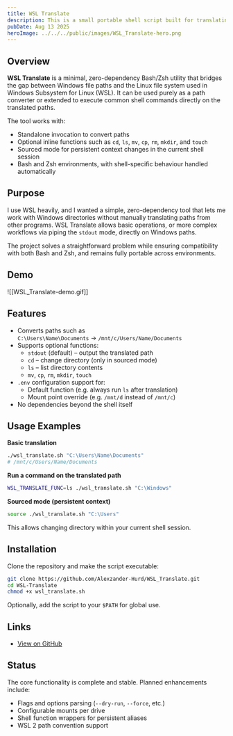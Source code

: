 ```yaml
---
title: WSL Translate
description: This is a small portable shell script built for translating Windows paths in a WSL environment, and optionally performing functions on the result.
pubDate: Aug 13 2025
heroImage: ../../../public/images/WSL_Translate-hero.png
---
```

## Overview

**WSL Translate** is a minimal, zero-dependency Bash/Zsh utility that bridges the gap between Windows file paths and the Linux file system used in Windows Subsystem for Linux (WSL). It can be used purely as a path converter or extended to execute common shell commands directly on the translated paths.

The tool works with:

- Standalone invocation to convert paths
- Optional inline functions such as `cd`, `ls`, `mv`, `cp`, `rm`, `mkdir`, and `touch`
- Sourced mode for persistent context changes in the current shell session
- Bash and Zsh environments, with shell-specific behaviour handled automatically

## Purpose

I use WSL heavily, and I wanted a simple, zero-dependency tool that lets me work with Windows directories without manually translating paths from other programs. WSL Translate allows basic operations, or more complex workflows via piping the `stdout` mode, directly on Windows paths.

The project solves a straightforward problem while ensuring compatibility with both Bash and Zsh, and remains fully portable across environments.

## Demo

![[WSL_Translate-demo.gif]]

## Features

- Converts paths such as  
  `C:\Users\Name\Documents` → `/mnt/c/Users/Name/Documents`
- Supports optional functions:
  - `stdout` (default) – output the translated path
  - `cd` – change directory (only in sourced mode)
  - `ls` – list directory contents
  - `mv`, `cp`, `rm`, `mkdir`, `touch`
- `.env` configuration support for:
  - Default function (e.g. always run `ls` after translation)
  - Mount point override (e.g. `/mnt/d` instead of `/mnt/c`)
- No dependencies beyond the shell itself

## Usage Examples

**Basic translation**
```bash
./wsl_translate.sh "C:\Users\Name\Documents"
# /mnt/c/Users/Name/Documents
```

**Run a command on the translated path**
```bash
WSL_TRANSLATE_FUNC=ls ./wsl_translate.sh "C:\Windows"
```

**Sourced mode (persistent context)**
```bash
source ./wsl_translate.sh "C:\Users"
```
This allows changing directory within your current shell session.

## Installation

Clone the repository and make the script executable:

```bash
git clone https://github.com/Alexzander-Hurd/WSL_Translate.git
cd WSL-Translate
chmod +x wsl_translate.sh
```

Optionally, add the script to your `$PATH` for global use.

## Links

- [View on GitHub](https://github.com/Alexzander-Hurd/WSL_Translate)

## Status

The core functionality is complete and stable. Planned enhancements include:

- Flags and options parsing (`--dry-run`, `--force`, etc.)
- Configurable mounts per drive
- Shell function wrappers for persistent aliases
- WSL 2 path convention support
